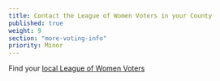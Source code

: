 ```yaml
---
title: Contact the League of Women Voters in your County
published: true
weight: 9
section: "more-voting-info"
priority: Minor
---
```



Find your [local League of Women Voters](https://cavotes.org/local)
